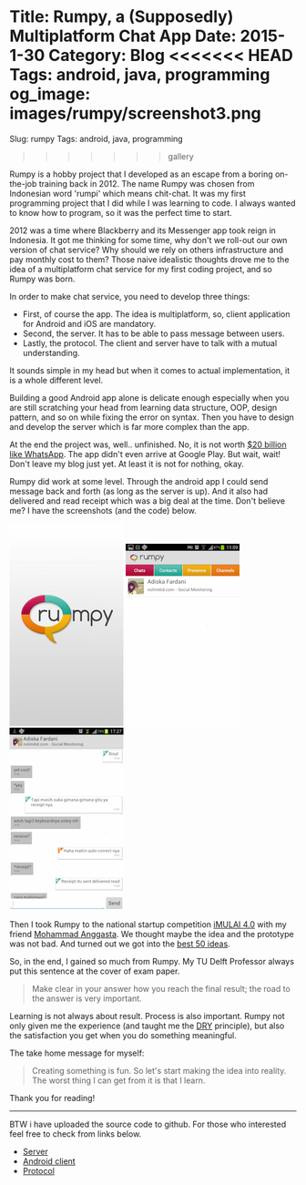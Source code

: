 Title: Rumpy, a (Supposedly) Multiplatform Chat App
Date: 2015-1-30
Category: Blog
<<<<<<< HEAD
Tags: android, java, programming
og_image: images/rumpy/screenshot3.png
=======
Slug: rumpy
Tags: android, java, programming

>>>>>>> gallery

Rumpy is a hobby project that I developed as an escape from a boring on-the-job training back in 2012. The name Rumpy was chosen from Indonesian word 'rumpi' which means chit-chat. It was my first programming project that I did while I was learning to code. I always wanted to know how to program, so it was the perfect time to start. 

2012 was a time where Blackberry and its Messenger app took reign in Indonesia. It got me thinking for some time, why don't we roll-out our own version of chat service? Why should we rely on others infrastructure and pay monthly cost to them? Those naive idealistic thoughts drove me to the idea of a multiplatform chat service for my first coding project, and so Rumpy was born.

In order to make chat service, you need to develop three things:

* First, of course the app. The idea is multiplatform, so, client application for Android and iOS are mandatory.
* Second, the server. It has to be able to pass message between users.
* Lastly, the protocol. The client and server have to talk with a mutual understanding.

It sounds simple in my head but when it comes to actual implementation, it is a whole different level. 

Building a good Android app alone is delicate enough especially when you are still scratching your head from learning data structure, OOP, design pattern, and so on while fixing the error on syntax. Then you have to design and develop the server which is far more complex than the app. 

At the end the project was, well.. unfinished. No, it is not worth [$20 billion like WhatsApp](http://time.com/3477028/facebook-whatsapp-19-billion-dollar-deal/). The app didn't even arrive at Google Play. But wait, wait! Don't leave my blog just yet. At least it is not for nothing, okay.

Rumpy did work at some level. Through the android app I could send message back and forth (as long as the server is up). And it also had delivered and read receipt which was a big deal at the time. Don't believe me? I have the screenshots (and the code) below.

![](/images/rumpy/splash.jpg)
![](/images/rumpy/screenshot2.png)
![](/images/rumpy/screenshot3.png)

Then I took Rumpy to the national startup competition [iMULAI 4.0](https://www.techinasia.com/imulai-4-jakarta/) with my friend [Mohammad Anggasta](http://www.twitter.com/stanggasta). We thought maybe the idea and the prototype was not bad. And turned out we got into the [best 50 ideas](https://twitter.com/IMULAI/status/205503584291397634). 

So, in the end, I gained so much from Rumpy. My TU Delft Professor always put this sentence at the cover of exam paper.
> Make clear in your answer how you reach the final result; the road to the answer is very important.

Learning is not always about result. Process is also important. Rumpy not only given me the experience (and taught me the [DRY](http://en.wikipedia.org/wiki/Don%27t_repeat_yourself) principle), but also the satisfaction you get when you do something meaningful.

The take home message for myself: 
>Creating something is fun. So let's start making the idea into reality. The worst thing I can get from it is that I learn.

Thank you for reading!

----------
BTW i have uploaded the source code to github. For those who interested feel free to check from links below.

* [Server](https://github.com/bagasabisena/RumpyServerWS)
* [Android client](https://github.com/bagasabisena/RumpyClient)
* [Protocol](https://github.com/bagasabisena/Stanza)
